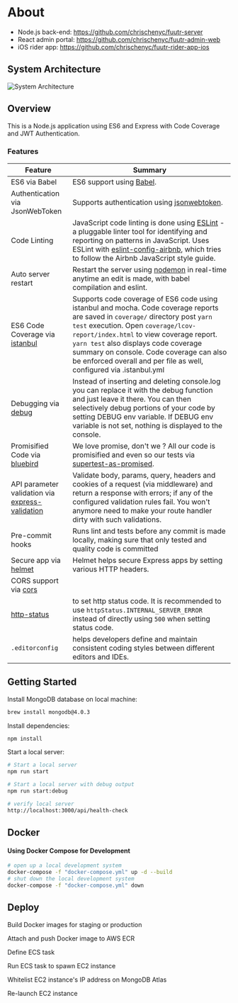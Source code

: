 # About

- Node.js back-end: https://github.com/chrischenyc/fuutr-server
- React admin portal: https://github.com/chrischenyc/fuutr-admin-web
- iOS rider app: https://github.com/chrischenyc/fuutr-rider-app-ios

## System Architecture

![System Architecture](https://www.capturedlabs.com/fuutr-architecture.png)

## Overview

This is a Node.js application using ES6 and Express with Code Coverage and JWT Authentication.

### Features

| Feature                                                                                             | Summary                                                                                                                                                                                                                                                                                                                                                                     |
| --------------------------------------------------------------------------------------------------- | --------------------------------------------------------------------------------------------------------------------------------------------------------------------------------------------------------------------------------------------------------------------------------------------------------------------------------------------------------------------------- |
| ES6 via Babel                                                                                       | ES6 support using [Babel](https://babeljs.io/).                                                                                                                                                                                                                                                                                                                             |
| Authentication via JsonWebToken                                                                     | Supports authentication using [jsonwebtoken](https://www.npmjs.com/package/jsonwebtoken).                                                                                                                                                                                                                                                                                   |
| Code Linting                                                                                        | JavaScript code linting is done using [ESLint](http://eslint.org) - a pluggable linter tool for identifying and reporting on patterns in JavaScript. Uses ESLint with [eslint-config-airbnb](https://github.com/airbnb/javascript/tree/master/packages/eslint-config-airbnb), which tries to follow the Airbnb JavaScript style guide.                                      |
| Auto server restart                                                                                 | Restart the server using [nodemon](https://github.com/remy/nodemon) in real-time anytime an edit is made, with babel compilation and eslint.                                                                                                                                                                                                                                |
| ES6 Code Coverage via [istanbul](https://www.npmjs.com/package/istanbul)                            | Supports code coverage of ES6 code using istanbul and mocha. Code coverage reports are saved in `coverage/` directory post `yarn test` execution. Open `coverage/lcov-report/index.html` to view coverage report. `yarn test` also displays code coverage summary on console. Code coverage can also be enforced overall and per file as well, configured via .istanbul.yml |
| Debugging via [debug](https://www.npmjs.com/package/debug)                                          | Instead of inserting and deleting console.log you can replace it with the debug function and just leave it there. You can then selectively debug portions of your code by setting DEBUG env variable. If DEBUG env variable is not set, nothing is displayed to the console.                                                                                                |
| Promisified Code via [bluebird](https://github.com/petkaantonov/bluebird)                           | We love promise, don't we ? All our code is promisified and even so our tests via [supertest-as-promised](https://www.npmjs.com/package/supertest-as-promised).                                                                                                                                                                                                             |
| API parameter validation via [express-validation](https://www.npmjs.com/package/express-validation) | Validate body, params, query, headers and cookies of a request (via middleware) and return a response with errors; if any of the configured validation rules fail. You won't anymore need to make your route handler dirty with such validations.                                                                                                                           |
| Pre-commit hooks                                                                                    | Runs lint and tests before any commit is made locally, making sure that only tested and quality code is committed                                                                                                                                                                                                                                                           |
| Secure app via [helmet](https://github.com/helmetjs/helmet)                                         | Helmet helps secure Express apps by setting various HTTP headers.                                                                                                                                                                                                                                                                                                           |
| CORS support via [cors](https://github.com/expressjs/cors)                                          |                                                                                                                                                                                                                                                                                                                                                                             |
| [http-status](https://www.npmjs.com/package/http-status)                                            | to set http status code. It is recommended to use `httpStatus.INTERNAL_SERVER_ERROR` instead of directly using `500` when setting status code.                                                                                                                                                                                                                              |
| `.editorconfig`                                                                                     | helps developers define and maintain consistent coding styles between different editors and IDEs.                                                                                                                                                                                                                                                                           |

## Getting Started

Install MongoDB database on local machine:

```sh
brew install mongodb@4.0.3
```

Install dependencies:

```sh
npm install
```

Start a local server:

```sh
# Start a local server
npm run start

# Start a local server with debug output
npm run start:debug

# verify local server
http://localhost:3000/api/health-check
```

## Docker

#### Using Docker Compose for Development

```sh
# open up a local development system
docker-compose -f "docker-compose.yml" up -d --build
# shut down the local development system
docker-compose -f "docker-compose.yml" down
```

## Deploy

Build Docker images for staging or production

Attach and push Docker image to AWS ECR

Define ECS task

Run ECS task to spawn EC2 instance

Whitelist EC2 instance's IP address on MongoDB Atlas

Re-launch EC2 instance
